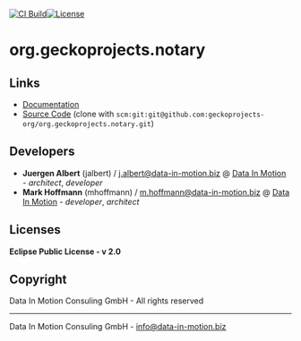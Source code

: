[![CI Build](https://github.com/geckoprojects-org/org.geckoprojects.notary/actions/workflows/build.yml/badge.svg)](https://github.com/geckoprojects-org/org.geckoprojects.notary/actions/workflows/build.yml)[![License](https://github.com/geckoprojects-org/org.geckoprojects.notary/actions/workflows/license.yml/badge.svg)](https://github.com/geckoprojects-org/org.geckoprojects.notary/actions/workflows/license.yml )
# org.geckoprojects.notary

## Links

* [Documentation](https://github.com/geckoprojects-org/org.geckoprojects.notary)
* [Source Code](https://github.com/geckoprojects-org/org.geckoprojects.notary) (clone with `scm:git:git@github.com:geckoprojects-org/org.geckoprojects.notary.git`)


## Developers

* **Juergen Albert** (jalbert) / [j.albert@data-in-motion.biz](mailto:j.albert@data-in-motion.biz) @ [Data In Motion](https://www.datainmotion.de) - *architect*, *developer*
* **Mark Hoffmann** (mhoffmann) / [m.hoffmann@data-in-motion.biz](mailto:m.hoffmann@data-in-motion.biz) @ [Data In Motion](https://www.datainmotion.de) - *developer*, *architect*

## Licenses

**Eclipse Public License - v 2.0**

## Copyright

Data In Motion Consuling GmbH - All rights reserved

---
Data In Motion Consuling GmbH - [info@data-in-motion.biz](mailto:info@data-in-motion.biz)
